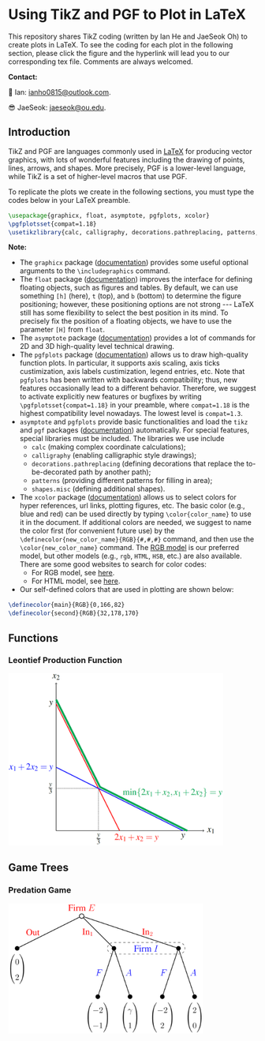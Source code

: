# Using TikZ and PGF to Plot in LaTeX
This repository shares TikZ coding (written by Ian He and JaeSeok Oh) to create plots in LaTeX. To see the coding for each plot in the following section, please click the figure and the hyperlink will lead you to our corresponding tex file. Comments are always welcomed.

**Contact:**

:disguised_face: Ian: ianho0815@outlook.com.
  
:sunglasses: JaeSeok: jaeseok@ou.edu.

## Introduction
TikZ and PGF are languages commonly used in [LaTeX](https://www.latex-project.org/) for producing vector graphics, with lots of wonderful features including the drawing of points, lines, arrows, and shapes. More precisely, PGF is a lower-level language, while TikZ is a set of higher-level macros that use PGF.

To replicate the plots we create in the following sections, you must type the codes below in your LaTeX preamble.
```latex
\usepackage{graphicx, float, asymptote, pgfplots, xcolor}
\pgfplotsset{compat=1.18}
\usetikzlibrary{calc, calligraphy, decorations.pathreplacing, patterns, shapes.misc}
```
**Note:**
 * The `graphicx` package ([documentation](https://ctan.org/pkg/graphicx)) provides some useful optional arguments to the `\includegraphics` command.
 * The `float` package ([documentation](https://ctan.org/pkg/float)) improves the interface for defining floating objects, such as figures and tables. By default, we can use something `[h]` (here), `t` (top), and `b` (bottom) to determine the figure positioning; however, these positioning options are not strong --- LaTeX still has some flexibility to select the best position in its mind. To precisely fix the position of a floating objects, we have to use the parameter `[H]` from `float`.
 * The `asymptote` package ([documentation](https://ctan.org/pkg/asymptote)) provides a lot of commands for 2D and 3D high-quality level technical drawing.
 * The `pgfplots` package ([documentation](https://ctan.org/pkg/pgfplots)) allows us to draw high-quality function plots. In particular, it supports axis scaling, axis ticks custimization, axis labels custimization, legend entries, etc. Note that `pgfplots` has been written with backwards compatibility; thus, new features occasionally lead to a different behavior. Therefore, we suggest to activate explicitly new features or bugfixes by writing `\pgfplotsset{compat=1.18}` in your preamble, where `compat=1.18` is the highest compatibility level nowadays. The lowest level is `compat=1.3`.
 * `asymptote` and `pgfplots` provide basic functionalities and load the `tikz` and `pgf` packages ([documentation](https://www.ctan.org/pkg/pgf)) automatically. For special features, special libraries must be included. The libraries we use include
   * `calc` (making complex coordinate calculations);
   * `calligraphy` (enabling calligraphic style drawings);
   * `decorations.pathreplacing` (defining decorations that replace the to-be-decorated path by another path);
   * `patterns` (providing different patterns for filling in area);
   * `shapes.misc` (defining additional shapes).
 * The `xcolor` package ([documentation](https://ctan.org/pkg/xcolor)) allows us to select colors for hyper references, url links, plotting figures, etc. The basic color (e.g., blue and red) can be used directly by typing `\color{color_name}` to use it in the document. If additional colors are needed, we suggest to name the color first (for convenient future use) by the `\definecolor{new_color_name}{RGB}{#,#,#}` command, and then use the `\color{new_color_name}` command. The [RGB model](https://en.wikipedia.org/wiki/RGB_color_model) is our preferred model, but other models (e.g., `rgb`, `HTML`, `HSB`, etc.) are also available. There are some good websites to search for color codes:
   * For RGB model, see [here](https://www.rapidtables.com/web/color/RGB_Color.html).
   * For HTML model, see [here](https://htmlcolorcodes.com/).
 * Our self-defined colors that are used in plotting are shown below:
```latex
\definecolor{main}{RGB}{0,166,82}
\definecolor{second}{RGB}{32,178,170}
```

## Functions

### Leontief Production Function
[<img src="https://github.com/IanHo2019/TikZ_Plotting/blob/main/Figures_(Functions)/Leontief_Production_Function.png" title="Leontief Production Function" alt="Leontief Production Function" width="435.9" height="349.2"/>](./Coding/Leontief_Production_Function.tex)


## Game Trees

### Predation Game
[<img src="https://github.com/IanHo2019/TikZ_Plotting/blob/main/Figures_(Game_Trees)/Predation_Game_with_Weak_PBE.png" title="Predation Game" alt="Predation Game" width="395.33" height="264.67"/>](./Coding/Predation_Game_with_Weak_PBE.tex)
